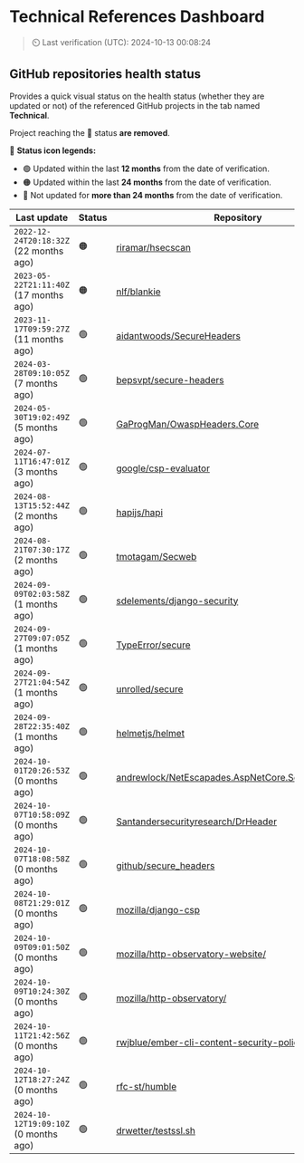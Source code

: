 
# Technical References Dashboard

> :timer_clock: Last verification (UTC): 2024-10-13 00:08:24

## GitHub repositories health status

Provides a quick visual status on the health status (whether they are updated or not) of the referenced GitHub projects in the tab named **Technical**.

Project reaching the :red_circle: status **are removed**.

:speech_balloon: **Status icon legends:**

* :green_circle: Updated within the last **12 months** from the date of verification.
* :orange_circle: Updated within the last **24 months** from the date of verification.
* :red_circle: Not updated for **more than 24 months** from the date of verification.

| Last update | Status | Repository |
| --- | --- | --- |
| `2022-12-24T20:18:32Z` (22 months ago) | :orange_circle: | [riramar/hsecscan](https://github.com/riramar/hsecscan) |
| `2023-05-22T21:11:40Z` (17 months ago) | :orange_circle: | [nlf/blankie](https://github.com/nlf/blankie) |
| `2023-11-17T09:59:27Z` (11 months ago) | :green_circle: | [aidantwoods/SecureHeaders](https://github.com/aidantwoods/SecureHeaders) |
| `2024-03-28T09:10:05Z` (7 months ago) | :green_circle: | [bepsvpt/secure-headers](https://github.com/bepsvpt/secure-headers) |
| `2024-05-30T19:02:49Z` (5 months ago) | :green_circle: | [GaProgMan/OwaspHeaders.Core](https://github.com/GaProgMan/OwaspHeaders.Core) |
| `2024-07-11T16:47:01Z` (3 months ago) | :green_circle: | [google/csp-evaluator](https://github.com/google/csp-evaluator) |
| `2024-08-13T15:52:44Z` (2 months ago) | :green_circle: | [hapijs/hapi](https://github.com/hapijs/hapi) |
| `2024-08-21T07:30:17Z` (2 months ago) | :green_circle: | [tmotagam/Secweb](https://github.com/tmotagam/Secweb) |
| `2024-09-09T02:03:58Z` (1 months ago) | :green_circle: | [sdelements/django-security](https://github.com/sdelements/django-security) |
| `2024-09-27T09:07:05Z` (1 months ago) | :green_circle: | [TypeError/secure](https://github.com/TypeError/secure) |
| `2024-09-27T21:04:54Z` (1 months ago) | :green_circle: | [unrolled/secure](https://github.com/unrolled/secure) |
| `2024-09-28T22:35:40Z` (1 months ago) | :green_circle: | [helmetjs/helmet](https://github.com/helmetjs/helmet) |
| `2024-10-01T20:26:53Z` (0 months ago) | :green_circle: | [andrewlock/NetEscapades.AspNetCore.SecurityHeaders](https://github.com/andrewlock/NetEscapades.AspNetCore.SecurityHeaders) |
| `2024-10-07T10:58:09Z` (0 months ago) | :green_circle: | [Santandersecurityresearch/DrHeader](https://github.com/Santandersecurityresearch/DrHeader) |
| `2024-10-07T18:08:58Z` (0 months ago) | :green_circle: | [github/secure_headers](https://github.com/github/secure_headers) |
| `2024-10-08T21:29:01Z` (0 months ago) | :green_circle: | [mozilla/django-csp](https://github.com/mozilla/django-csp) |
| `2024-10-09T09:01:50Z` (0 months ago) | :green_circle: | [mozilla/http-observatory-website/](https://github.com/mozilla/http-observatory-website/) |
| `2024-10-09T10:24:30Z` (0 months ago) | :green_circle: | [mozilla/http-observatory/](https://github.com/mozilla/http-observatory/) |
| `2024-10-11T21:42:56Z` (0 months ago) | :green_circle: | [rwjblue/ember-cli-content-security-policy/](https://github.com/rwjblue/ember-cli-content-security-policy/) |
| `2024-10-12T18:27:24Z` (0 months ago) | :green_circle: | [rfc-st/humble](https://github.com/rfc-st/humble) |
| `2024-10-12T19:09:10Z` (0 months ago) | :green_circle: | [drwetter/testssl.sh](https://github.com/drwetter/testssl.sh) |

